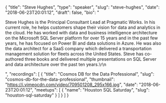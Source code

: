 {
  "title": "Steve Hughes",
  "type": "speaker",
  "slug": "steve-hughes",
  "date": "2018-06-23T20:01:12",
  "draft": false,
  "bio": "<p>Steve Hughes is the Principal Consultant Lead at Pragmatic Works. In his current role, he helps customers shape their vision for data and analytics in the cloud. He has worked with data and business intelligence architecture on the Microsoft SQL Server platform for over 15 years and in the past few years, he has focused on Power BI and data solutions in Azure. He was also the data architect for a SaaS company which delivered a transportation management solution for fleets across the United States. Steve has co-authored three books and delivered multiple presentations on SQL Server and data architecture over the past ten years.\r\n</p>",
  "recordings": [
    {
      "title": "Cosmos DB for the Data Professional",
      "slug": "cosmos-db-for-the-data-professional",
      "thumbnail": "https://i.vimeocdn.com/video/709501208_295x166.jpg",
      "date": "2018-06-23T20:01:12",
      "meetups": [
        {
          "name": "Houston SQL Saturday",
          "slug": "houston-sql-saturday"
        }
      ]
    }
  ]
}
